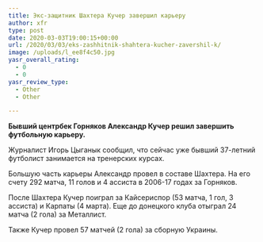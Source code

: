 ```yaml
---
title: Экс-защитник Шахтера Кучер завершил карьеру
author: xfr
type: post
date: 2020-03-03T19:00:15+00:00
url: /2020/03/03/eks-zashhitnik-shahtera-kucher-zavershil-k/
image: /uploads/l_ee8f4c50.jpg
yasr_overall_rating:
  - 0
  - 0
yasr_review_type:
  - Other
  - Other

---
```

**Бывший центрбек Горняков Александр Кучер решил завершить футбольную карьеру.**

Журналист Игорь Цыганык сообщил, что сейчас уже бывший 37-летний футболист занимается на тренерских курсах.

Большую часть карьеры Александр провел в составе Шахтера. На его счету 292 матча, 11 голов и 4 ассиста в 2006-17 годах за Горняков.

После Шахтера Кучер поиграл за Кайсериспор (53 матча, 1 гол, 3 ассиста) и Карпаты (4 марта). Еще до донецкого клуба отыграл 24 матча (2 гола) за Металлист.

Также Кучер провел 57 матчей (2 гола) за сборную Украины.